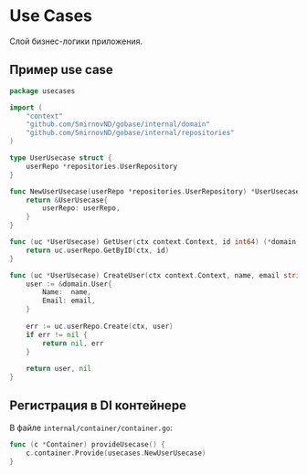 # Use Cases

Слой бизнес-логики приложения.

## Пример use case

```go
package usecases

import (
	"context"
	"github.com/SmirnovND/gobase/internal/domain"
	"github.com/SmirnovND/gobase/internal/repositories"
)

type UserUsecase struct {
	userRepo *repositories.UserRepository
}

func NewUserUsecase(userRepo *repositories.UserRepository) *UserUsecase {
	return &UserUsecase{
		userRepo: userRepo,
	}
}

func (uc *UserUsecase) GetUser(ctx context.Context, id int64) (*domain.User, error) {
	return uc.userRepo.GetByID(ctx, id)
}

func (uc *UserUsecase) CreateUser(ctx context.Context, name, email string) (*domain.User, error) {
	user := &domain.User{
		Name:  name,
		Email: email,
	}
	
	err := uc.userRepo.Create(ctx, user)
	if err != nil {
		return nil, err
	}
	
	return user, nil
}
```

## Регистрация в DI контейнере

В файле `internal/container/container.go`:

```go
func (c *Container) provideUsecase() {
	c.container.Provide(usecases.NewUserUsecase)
}
```